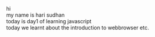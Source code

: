 hi   
my name is hari sudhan   
today is day1 of learning javascript   
today we learnt about the introduction to webbrowser etc.